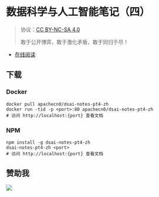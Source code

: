 <!--
    需要填充的占位符：
    
    README.md
    
        数据科学与人工智能笔记（四）：文档中文名
        {nameEn}：文档英文名
        {urlEn}：文档原始链接
        dsaint4：域名前缀
        飞龙：负责人名称
        wizardforcel：负责人 Github 用户名
        562826179：负责人 QQ
        dsai-notes-pt4-zh：ApacheCN 的 Github 仓库名称
        dsai-notes-pt4-zh：DockerHub 仓库名称
        dsai-notes-pt4-zh：PYPI 包名称
        dsai-notes-pt4-zh：NPM 包名称
    
    CNAME
    
        dsaint4：域名前缀

    index.html
    
        数据科学与人工智能笔记（四）：文档中文名
        #1E90FF：显示颜色
        dsai-notes-pt4-zh：ApacheCN 的 Github 仓库名称

    asset/docsify-flygon-footer.js
    
        dsai-notes-pt4-zh：ApacheCN 的 Github 仓库名称
-->

# 数据科学与人工智能笔记（四）

> 协议：[CC BY-NC-SA 4.0](http://creativecommons.org/licenses/by-nc-sa/4.0/)
> 
> 敢于公开博弈，敢于激化矛盾，敢于同归于尽！

* [在线阅读](https://dsaint4.flygon.net)

## 下载

### Docker

```
docker pull apachecn0/dsai-notes-pt4-zh
docker run -tid -p <port>:80 apachecn0/dsai-notes-pt4-zh
# 访问 http://localhost:{port} 查看文档
```

### NPM

```
npm install -g dsai-notes-pt4-zh
dsai-notes-pt4-zh <port>
# 访问 http://localhost:{port} 查看文档
```

## 赞助我

![](https://img-blog.csdnimg.cn/20200112005920729.png)
